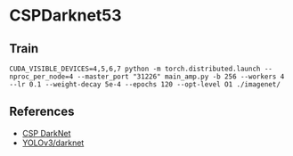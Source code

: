 # CSPDarknet53

## Train

```shell
CUDA_VISIBLE_DEVICES=4,5,6,7 python -m torch.distributed.launch --nproc_per_node=4 --master_port "31226" main_amp.py -b 256 --workers 4 --lr 0.1 --weight-decay 5e-4 --epochs 120 --opt-level O1 ./imagenet/
```

## References

* [CSP DarkNet](https://paperswithcode.com/lib/timm/csp-darknet)
* [YOLOv3/darknet](https://github.com/zjykzj/YOLOv3/tree/master/darknet)